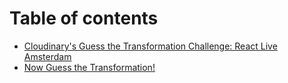 # Table of contents

* [Cloudinary's Guess the Transformation Challenge: React Live Amsterdam](README.md)
* [Now Guess the Transformation!](now-guess-the-transformation.md)

